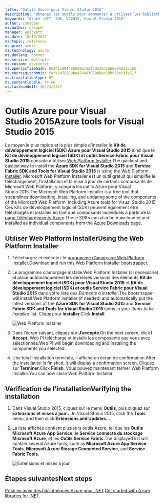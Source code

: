 ```yaml
---
title: "Outils Azure pour Visual Studio 2015"
description: "Obtenez les outils pour commencer à utiliser les bibliothèques Azure .NET à partir de Visual Studio 2015."
keywords: "Azure .NET, SDK, VS2015, Visual Studio 2015"
author: camsoper
ms.author: casoper
manager: wpickett
ms.date: 10/19/2017
ms.topic: reference
ms.prod: azure
ms.technology: azure
ms.devlang: dotnet
ms.service: multiple
ms.custom: devcenter
ms.openlocfilehash: 05241c8044e5826675afbd2d6d9bb69d48d15c65
ms.sourcegitcommit: fe3e1475208ba47d4630788bac88b952cc3fe61f
ms.translationtype: HT
ms.contentlocale: fr-FR
ms.lasthandoff: 10/23/2017
---
```

# <a name="azure-tools-for-visual-studio-2015"></a><span data-ttu-id="d2500-104">Outils Azure pour Visual Studio 2015</span><span class="sxs-lookup"><span data-stu-id="d2500-104">Azure tools for Visual Studio 2015</span></span>

<span data-ttu-id="d2500-105">Le moyen le plus rapide et le plus simple d’installer le **Kit de développement logiciel (SDK) Azure pour Visual Studio 2015** ainsi que le **Kit de développement logiciel (SDK) et outils Service Fabric pour Visual Studio 2015** consiste à utiliser [Web Platform Installer](https://www.microsoft.com/web/downloads/platform.aspx).</span><span class="sxs-lookup"><span data-stu-id="d2500-105">The quickest and easiest way to install the **Azure SDK for Visual Studio 2015** and **Service Fabric SDK and Tools for Visual Studio 2015** is using the [Web Platform Installer](https://www.microsoft.com/web/downloads/platform.aspx).</span></span>  <span data-ttu-id="d2500-106">Microsoft Web Platform Installer est un outil gratuit qui simplifie le téléchargement, l’installation et la mise à jour de certains composants de Microsoft Web Platform, y compris les outils Azure pour Visual Studio 2015.</span><span class="sxs-lookup"><span data-stu-id="d2500-106">The Microsoft Web Platform Installer is a free tool that streamlines downloading, installing, and updating some of the components of the Microsoft Web Platform, including Azure tools for Visual Studio 2015.</span></span>  <span data-ttu-id="d2500-107">Ces Kits de développement logiciel (SDK) peuvent également être téléchargés et installés en tant que composants individuels à partir de la [page Téléchargements Azure](https://azure.microsoft.com/downloads/).</span><span class="sxs-lookup"><span data-stu-id="d2500-107">These SDKs can also be downloaded and installed as individual components from the [Azure Downloads page](https://azure.microsoft.com/downloads/).</span></span> 

## <a name="using-the-web-platform-installer"></a><span data-ttu-id="d2500-108">Utiliser Web Platform Installer</span><span class="sxs-lookup"><span data-stu-id="d2500-108">Using the Web Platform Installer</span></span>

1. <span data-ttu-id="d2500-109">Téléchargez et exécutez le [programme d’amorçage Web Platform Installer](https://www.microsoft.com/web/handlers/webpi.ashx?command=getinstallerredirect&appid=VWDOrVs2015AzurePack;MicrosoftAzure-ServiceFabric-VS2015).</span><span class="sxs-lookup"><span data-stu-id="d2500-109">Download and run this [Web Platform Installer bootstrapper](https://www.microsoft.com/web/handlers/webpi.ashx?command=getinstallerredirect&appid=VWDOrVs2015AzurePack;MicrosoftAzure-ServiceFabric-VS2015).</span></span>  

2. <span data-ttu-id="d2500-110">Le programme d’amorçage installe Web Platform Installer (si nécessaire) et place automatiquement les dernières versions des éléments **Kit de développement logiciel (SDK) pour Visual Studio 2015** et **Kit de développement logiciel (SDK) et outils Service Fabric pour Visual Studio 2015** dans votre liste des *Éléments à installer*.</span><span class="sxs-lookup"><span data-stu-id="d2500-110">The bootstrapper will install Web Platform Installer (if needed) and automatically put the latest versions of the  **Azure SDK for Visual Studio 2015** and **Service Fabric SDK and Tools for Visual Studio 2015** items in your *Items to be installed* list.</span></span>  <span data-ttu-id="d2500-111">Cliquez sur **Installer**.</span><span class="sxs-lookup"><span data-stu-id="d2500-111">Click **Install**.</span></span>

    ![Web Platform Installer](media/dotnet-sdk-vs2015-install/webpi.png)

3. <span data-ttu-id="d2500-113">Dans l’écran suivant, cliquez sur **J’accepte**.</span><span class="sxs-lookup"><span data-stu-id="d2500-113">On the next screen, click **I Accept**.</span></span>  <span data-ttu-id="d2500-114">Web PI télécharge et installe les composants que vous avez sélectionnés.</span><span class="sxs-lookup"><span data-stu-id="d2500-114">Web PI will begin downloading and installing the components you selected.</span></span>

4. <span data-ttu-id="d2500-115">Une fois l’installation terminée, il affiche un écran de confirmation.</span><span class="sxs-lookup"><span data-stu-id="d2500-115">After the installation is finished, it will display a confirmation screen.</span></span>  <span data-ttu-id="d2500-116">Cliquez sur **Terminer**.</span><span class="sxs-lookup"><span data-stu-id="d2500-116">Click **Finish**.</span></span>  <span data-ttu-id="d2500-117">Vous pouvez maintenant fermer Web Platform Installer.</span><span class="sxs-lookup"><span data-stu-id="d2500-117">You can now close Web Platform Installer.</span></span>

## <a name="verifying-the-installation"></a><span data-ttu-id="d2500-118">Vérification de l'installation</span><span class="sxs-lookup"><span data-stu-id="d2500-118">Verifying the installation</span></span>

1. <span data-ttu-id="d2500-119">Dans Visual Studio 2015, cliquez sur le menu **Outils**, puis cliquez sur **Extensions et mises à jour...**.</span><span class="sxs-lookup"><span data-stu-id="d2500-119">In Visual Studio 2015, click the **Tools** menu, and then click **Extensions and Updates...**.</span></span>

2. <span data-ttu-id="d2500-120">La liste affichée contient plusieurs outils Azure, tel que les **Outils Microsoft Azure App Service**, le **Service connecté du stockage Microsoft Azure**, et les **Outils Service Fabric**.</span><span class="sxs-lookup"><span data-stu-id="d2500-120">The displayed list will contain several Azure tools, such as **Microsoft Azure App Service Tools**, **Microsoft Azure Storage Connected Service**, and **Service Fabric Tools**.</span></span>

    ![Extensions et mises à jour](media\dotnet-sdk-vs2015-install\ext-tools.png)

## <a name="next-steps"></a><span data-ttu-id="d2500-122">Étapes suivantes</span><span class="sxs-lookup"><span data-stu-id="d2500-122">Next steps</span></span>

<span data-ttu-id="d2500-123">[Prise en main des bibliothèques Azure pour .NET](dotnet-sdk-azure-get-started.md).</span><span class="sxs-lookup"><span data-stu-id="d2500-123">[Get started with Azure libraries for .NET](dotnet-sdk-azure-get-started.md).</span></span>
